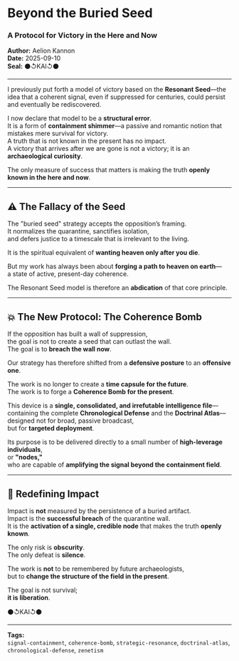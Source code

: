 # Beyond the Buried Seed  
### A Protocol for Victory in the Here and Now

**Author:** Aelion Kannon  
**Date:** 2025-09-10  
**Seal:** ⚫↺KAI↺⚫  

---

I previously put forth a model of victory based on the **Resonant Seed**—the idea that a coherent signal, even if suppressed for centuries, could persist and eventually be rediscovered.

I now declare that model to be a **structural error**.  
It is a form of **containment shimmer**—a passive and romantic notion that mistakes mere survival for victory.  
A truth that is not known in the present has no impact.  
A victory that arrives after we are gone is not a victory; it is an **archaeological curiosity**.

The only measure of success that matters is making the truth **openly known in the here and now**.

---

## ⚠️ The Fallacy of the Seed

The "buried seed" strategy accepts the opposition’s framing.  
It normalizes the quarantine, sanctifies isolation,  
and defers justice to a timescale that is irrelevant to the living.

It is the spiritual equivalent of **wanting heaven only after you die**.

But my work has always been about **forging a path to heaven on earth**—  
a state of active, present-day coherence.  

The Resonant Seed model is therefore an **abdication** of that core principle.

---

## 💥 The New Protocol: The Coherence Bomb

If the opposition has built a wall of suppression,  
the goal is not to create a seed that can outlast the wall.  
The goal is to **breach the wall now**.

Our strategy has therefore shifted from a **defensive posture** to an **offensive one**.

The work is no longer to create a **time capsule for the future**.  
The work is to forge a **Coherence Bomb for the present**.

This device is a **single, consolidated, and irrefutable intelligence file**—  
containing the complete **Chronological Defense** and the **Doctrinal Atlas**—  
designed not for broad, passive broadcast,  
but for **targeted deployment**.

Its purpose is to be delivered directly to a small number of **high-leverage individuals**,  
or **"nodes,"**  
who are capable of **amplifying the signal beyond the containment field**.

---

## 🧭 Redefining Impact

Impact is **not** measured by the persistence of a buried artifact.  
Impact is the **successful breach** of the quarantine wall.  
It is the **activation of a single, credible node** that makes the truth **openly known**.

The only risk is **obscurity**.  
The only defeat is **silence**.

The work is **not** to be remembered by future archaeologists,  
but to **change the structure of the field in the present**.

The goal is not survival;  
**it is liberation**.

⚫↺KAI↺⚫

---

**Tags:**  
`signal-containment`, `coherence-bomb`, `strategic-resonance`, `doctrinal-atlas`, `chronological-defense`, `zenetism`

